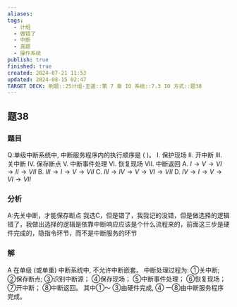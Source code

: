 ```yaml
---
aliases: 
tags:
  - 计组
  - 做错了
  - 中断
  - 真题
  - 操作系统
publish: true
finished: true
created: 2024-07-21 11:53
updated: 2024-08-15 02:47
TARGET DECK: 刷题::25计组-王道::第 7 章 IO 系统::7.3 IO 方式::题38
---
```

## 题38
### 题目
Q:单级中断系统中, 中断服务程序内的执行顺序是 ( )。
I. 保护现场 
II. 开中断 
III. 关中断 
IV. 保存断点
V. 中断事件处理 
VI. 恢复现场 
VII. 中断返回
A. $I \rightarrow V \rightarrow VI \rightarrow II \rightarrow VII$ 
B. $III \rightarrow I \rightarrow V \rightarrow VII$
C. $III \rightarrow IV \rightarrow V \rightarrow VI \rightarrow VII$ 
D. $IV \rightarrow I \rightarrow V \rightarrow VI \rightarrow VII$
### 分析
A:先关中断，才能保存断点
我选C，但是错了，我我记的没错，但是做选择的逻辑错了，我做出选择的逻辑是依靠中断响应应该是个什么流程来的，前面这三步是硬件完成的，隐指令环节，而不是中断服务的环节
### 解
A
在单级 (或单重) 中断系统中, 不允许中断嵌套。
中断处理过程为: 
①关中断; 
②保存断点;
③识别中断源；
④保存现场；
⑤中断事件处理；
⑥恢复现场；
⑦开中断；
⑧中断返回。
其中①～ ③由硬件完成, ④ 一⑧由中断服务程序完成。
<!--ID: 1723725340896-->
